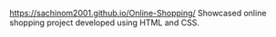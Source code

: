 https://sachinom2001.github.io/Online-Shopping/
Showcased online shopping project developed using HTML and CSS.
